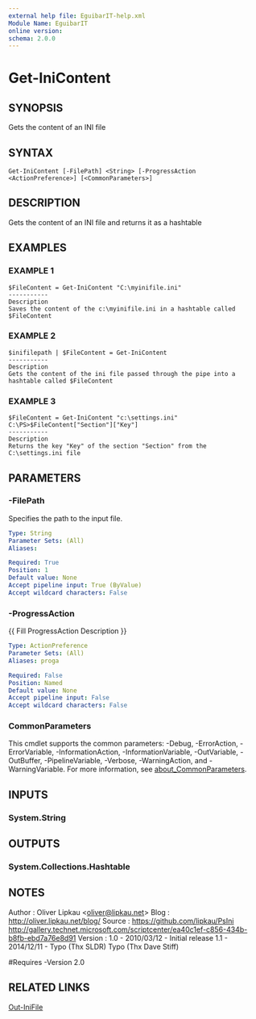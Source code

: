 ```yaml
---
external help file: EguibarIT-help.xml
Module Name: EguibarIT
online version:
schema: 2.0.0
---
```


# Get-IniContent

## SYNOPSIS
Gets the content of an INI file

## SYNTAX

```
Get-IniContent [-FilePath] <String> [-ProgressAction <ActionPreference>] [<CommonParameters>]
```

## DESCRIPTION
Gets the content of an INI file and returns it as a hashtable

## EXAMPLES

### EXAMPLE 1
```
$FileContent = Get-IniContent "C:\myinifile.ini"
-----------
Description
Saves the content of the c:\myinifile.ini in a hashtable called $FileContent
```

### EXAMPLE 2
```
$inifilepath | $FileContent = Get-IniContent
-----------
Description
Gets the content of the ini file passed through the pipe into a hashtable called $FileContent
```

### EXAMPLE 3
```
$FileContent = Get-IniContent "c:\settings.ini"
C:\PS>$FileContent["Section"]["Key"]
-----------
Description
Returns the key "Key" of the section "Section" from the C:\settings.ini file
```

## PARAMETERS

### -FilePath
Specifies the path to the input file.

```yaml
Type: String
Parameter Sets: (All)
Aliases:

Required: True
Position: 1
Default value: None
Accept pipeline input: True (ByValue)
Accept wildcard characters: False
```

### -ProgressAction
{{ Fill ProgressAction Description }}

```yaml
Type: ActionPreference
Parameter Sets: (All)
Aliases: proga

Required: False
Position: Named
Default value: None
Accept pipeline input: False
Accept wildcard characters: False
```

### CommonParameters
This cmdlet supports the common parameters: -Debug, -ErrorAction, -ErrorVariable, -InformationAction, -InformationVariable, -OutVariable, -OutBuffer, -PipelineVariable, -Verbose, -WarningAction, and -WarningVariable. For more information, see [about_CommonParameters](http://go.microsoft.com/fwlink/?LinkID=113216).

## INPUTS

### System.String
## OUTPUTS

### System.Collections.Hashtable
## NOTES
Author        : Oliver Lipkau \<oliver@lipkau.net\>
Blog        : http://oliver.lipkau.net/blog/
Source        : https://github.com/lipkau/PsIni
http://gallery.technet.microsoft.com/scriptcenter/ea40c1ef-c856-434b-b8fb-ebd7a76e8d91
Version        : 1.0 - 2010/03/12 - Initial release
1.1 - 2014/12/11 - Typo (Thx SLDR)
Typo (Thx Dave Stiff)

#Requires -Version 2.0

## RELATED LINKS

[Out-IniFile]()

